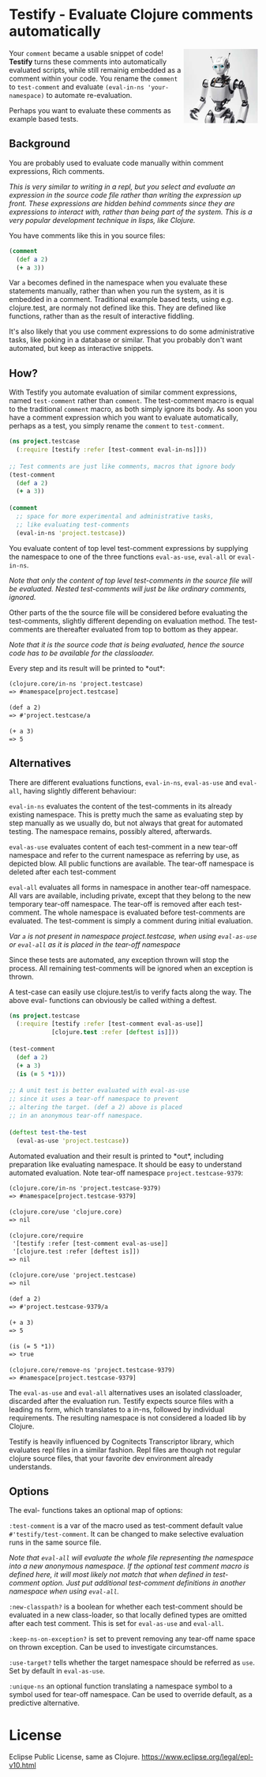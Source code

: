 # Testify - Evaluate Clojure comments automatically

<img align="right" src="robby.jpg" width="150" height="150">

Your `comment` became a usable snippet of code! 
**Testify** turns these comments into automatically evaluated scripts, while still remainig embedded as a comment within your code.
You rename the `comment` to `test-comment` and evaluate `(eval-in-ns 'your-namespace)` to automate re-evaluation.

Perhaps you want to evaluate these comments as example based tests.

## Background
 
You are probably used to evaluate code manually within comment expressions, Rich comments. 

*This is very similar to writing in a repl, but you select and evaluate an expression in the source code file rather than writing the expression up front. These expressions are hidden behind comments since they are expressions to interact with, rather than being part of the system. This is a very popular development technique in lisps, like Clojure.*

You have comments like this in you source files:

```clojure
(comment 
  (def a 2)
  (+ a 3))
```
Var `a` becomes defined in the namespace when you evaluate these statements manually, rather than when you run the system, as it is embedded in a comment. Traditional example based tests, using e.g. clojure.test, are normaly not defined like this. They are defined like functions, rather than as the result of interactive fiddling. 

It's also likely that you use comment expressions to do some administrative tasks, like poking in a database or similar. That you probably don't want automated, but keep as interactive snippets.

## How?

With Testify you automate evaluation of similar comment expressions, named `test-comment` rather than `comment`. The test-comment macro is equal to the traditional `comment` macro, as both simply ignore its body. As soon you have a comment expression which you want to evaluate automatically, perhaps as a test, you simply rename the `comment` to `test-comment`.

```clojure
(ns project.testcase
  (:require [testify :refer [test-comment eval-in-ns]]))

;; Test comments are just like comments, macros that ignore body  
(test-comment 
  (def a 2)
  (+ a 3))
  
(comment 
  ;; space for more experimental and administrative tasks,
  ;; like evaluating test-comments
  (eval-in-ns 'project.testcase))
```
You evaluate content of top level test-comment expressions by supplying the namespace to one of the three functions `eval-as-use`, `eval-all` or `eval-in-ns`. 

*Note that only the content of top level test-comments in the source file will be evaluated. Nested test-comments will just be like ordinary comments, ignored.* 

Other parts of the the source file will be considered before evaluating the test-comments, slightly different depending on evaluation method. The test-comments are thereafter evaluated from top to bottom as they appear. 

*Note that it is the source code that is being evaluated, hence the source code has to be available for the classloader.*

Every step and its result will be printed to \*out\*:

```
(clojure.core/in-ns 'project.testcase)
=> #namespace[project.testcase]

(def a 2)
=> #'project.testcase/a

(+ a 3)
=> 5
```
## Alternatives 
There are different evaluations functions, `eval-in-ns`, `eval-as-use` and `eval-all`, having slightly different behaviour:

`eval-in-ns` evaluates the content of the test-comments in its already existing namespace. This is pretty much the same as evaluating step by step manually as we usually do, but not always that great for automated testing. The namespace remains, possibly altered, afterwards. 

`eval-as-use` evaluates content of each test-comment in a new tear-off namespace and refer to the current namespace as referring by use, as depicted blow. All public functions are available. The tear-off namespace is deleted after each test-comment

`eval-all` evaluates all forms in namespace in another tear-off namespace. All vars are available, including private, except that they belong to the new temporary tear-off namespace. The tear-off is removed after each test-comment. The whole namespace is evaluated before test-comments are evaluated. The test-comment is simply a comment during initial evaluation.

*Var `a` is not present in namespace project.testcase, when using `eval-as-use` or `eval-all` as it is placed in the tear-off namespace*

Since these tests are automated, any exception thrown will stop the process. All remaining test-comments will be ignored when an exception is thrown.

A test-case can easily use clojure.test/is to verify facts along the way. The above eval- functions can obviously be called withing a deftest.

```clojure
(ns project.testcase
  (:require [testify :refer [test-comment eval-as-use]]
            [clojure.test :refer [deftest is]]))
  
(test-comment 
  (def a 2)
  (+ a 3)
  (is (= 5 *1)))

;; A unit test is better evaluated with eval-as-use
;; since it uses a tear-off namespace to prevent
;; altering the target. (def a 2) above is placed
;; in an anonymous tear-off namespace.
 
(deftest test-the-test
  (eval-as-use 'project.testcase))
```
Automated evaluation and their result is printed to \*out\*, including preparation like evaluating namespace. It should be easy to understand automated evaluation. Note tear-off namespace `project.testcase-9379`:

```
(clojure.core/in-ns 'project.testcase-9379)
=> #namespace[project.testcase-9379]

(clojure.core/use 'clojure.core)
=> nil

(clojure.core/require
 '[testify :refer [test-comment eval-as-use]]
 '[clojure.test :refer [deftest is]])
=> nil

(clojure.core/use 'project.testcase)
=> nil

(def a 2)
=> #'project.testcase-9379/a

(+ a 3)
=> 5

(is (= 5 *1))
=> true

(clojure.core/remove-ns 'project.testcase-9379)
=> #namespace[project.testcase-9379]
```

The `eval-as-use` and `eval-all` alternatives uses an isolated classloader, discarded after the evaluation run. Testify expects source files with a leading ns form, which translates to a in-ns, followed by individual requirements. The resulting namespace is not considered a loaded lib by Clojure.

Testify is heavily influenced by Cognitects Transcriptor library, which evaluates repl files in a similar fashion. Repl files are though not regular clojure source files, that your favorite dev environment already understands.

## Options

The eval- functions takes an optional map of options: 

`:test-comment` is a var of the macro used as test-comment default value `#'testify/test-comment`. It can be changed to make selective evaluation runs in the same source file. 

*Note that `eval-all` will evaluate the whole file representing the namespace into a new anonymous namespace. If the optional test comment macro is defined here, it will most likely not match that when defined in test-comment option. Just put additional test-comment definitions in another namespace when using `eval-all`.* 

`:new-classpath?` is a boolean for whether each test-comment should be evaluated in a new class-loader, so that locally defined types are omitted after each test comment. This is set for `eval-as-use` and `eval-all`.

`:keep-ns-on-exception?` is set to prevent removing any tear-off name space on thrown exception. Can be used to investigate circumstances.

`:use-target?` tells whether the target namespace should be referred as `use`. Set by default in `eval-as-use`.

`:unique-ns` an optional function translating a namespace symbol to a symbol used for tear-off namespace. Can be used to override default, as a predictive alternative. 

# License
Eclipse Public License, same as Clojure. https://www.eclipse.org/legal/epl-v10.html

